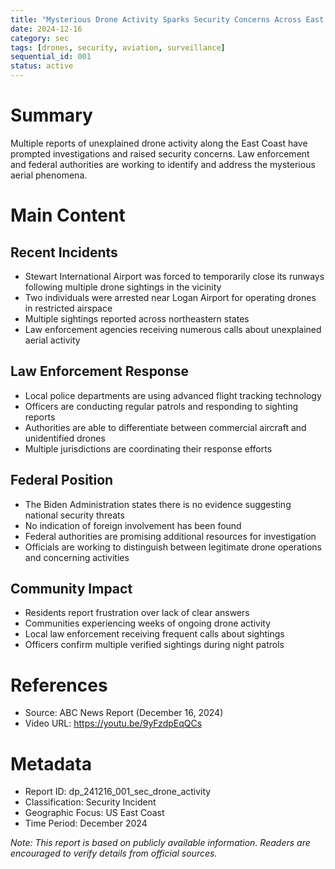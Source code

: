 ```yaml
---
title: "Mysterious Drone Activity Sparks Security Concerns Across East Coast"
date: 2024-12-16
category: sec
tags: [drones, security, aviation, surveillance]
sequential_id: 001
status: active
---
```


# Summary
Multiple reports of unexplained drone activity along the East Coast have prompted investigations and raised security concerns. Law enforcement and federal authorities are working to identify and address the mysterious aerial phenomena.

# Main Content

## Recent Incidents
- Stewart International Airport was forced to temporarily close its runways following multiple drone sightings in the vicinity
- Two individuals were arrested near Logan Airport for operating drones in restricted airspace
- Multiple sightings reported across northeastern states
- Law enforcement agencies receiving numerous calls about unexplained aerial activity

## Law Enforcement Response
- Local police departments are using advanced flight tracking technology
- Officers are conducting regular patrols and responding to sighting reports
- Authorities are able to differentiate between commercial aircraft and unidentified drones
- Multiple jurisdictions are coordinating their response efforts

## Federal Position
- The Biden Administration states there is no evidence suggesting national security threats
- No indication of foreign involvement has been found
- Federal authorities are promising additional resources for investigation
- Officials are working to distinguish between legitimate drone operations and concerning activities

## Community Impact
- Residents report frustration over lack of clear answers
- Communities experiencing weeks of ongoing drone activity
- Local law enforcement receiving frequent calls about sightings
- Officers confirm multiple verified sightings during night patrols

# References
- Source: ABC News Report (December 16, 2024)
- Video URL: https://youtu.be/9yFzdpEqQCs

# Metadata
- Report ID: dp_241216_001_sec_drone_activity
- Classification: Security Incident
- Geographic Focus: US East Coast
- Time Period: December 2024

*Note: This report is based on publicly available information. Readers are encouraged to verify details from official sources.*